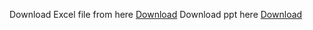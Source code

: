 Download Excel file from here [Download](https://github.com/Namangoel1904/Being-Notified/blob/main/On%20the%20Rise%20Bakery%20Business%20Challenge.xlsx) 
Download ppt here [Download](https://github.com/Namangoel1904/Being-Notified/blob/main/Staff%20Roles.pptx)
